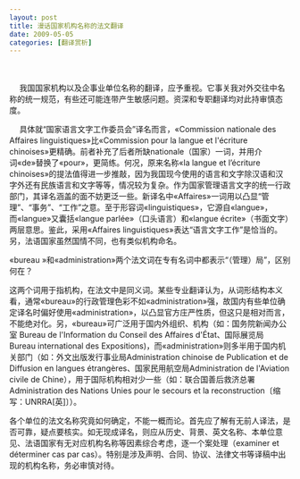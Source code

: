 ```yaml
---
layout: post
title: 漫话国家机构名称的法文翻译
date: 2009-05-05
categories: [翻译赏析]  
---
```


　

　 我国国家机构以及企事业单位名称的翻译，应予重视。它事关我对外交往中名称的统一规范，有些还可能连带产生敏感问题。资深和专职翻译均对此持审慎态度。

　 具体就“国家语言文字工作委员会”译名而言，«Commission nationale des Affaires linguistiques»比«Commission pour la langue et l'écriture chinoises»更精确。前者补充了后者所缺nationale（国家）一词，并用介词«de»替换了«pour»，更简练。何况，原来名称«la langue et l’écriture chinoises»的提法值得进一步推敲，因为我国现今使用的语言和文字除汉语和汉字外还有民族语言和文字等等，情况较为复杂。作为国家管理语言文字的统一行政部门，其译名涵盖的面不妨更泛一些。新译名中«Affaires»一词用以凸显“管理”、“事务”、“工作”之意。至于形容词«linguistiques»，它源自«langue»，而«langue»又囊括«langue parlée»（口头语言）和«langue écrite»（书面文字）两层意思。鉴此，采用«Affaires linguistiques»表达“语言文字工作”是恰当的。另，法语国家虽然国情不同，也有类似机构命名。



«bureau »和«administration»两个法文词在专有名词中都表示“（管理）局”，区别何在？

这两个词用于指机构，在法文中是同义词。某些专业翻译认为，从词形结构本义看，通常«bureau»的行政管理色彩不如«administration»强，故国内有些单位确定译名时偏好使用«administration»，以凸显官方庄严性质，但这只是相对而言，不能绝对化。另，«bureau»可广泛用于国内外组织、机构（如：国务院新闻办公室 Bureau de l'Information du Conseil des Affaires d'État、国际展览局 Bureau international des Expositions)，而«administration»则多半用于国内机关部门（如：外文出版发行事业局Administration chinoise de Publication et de Diffusion en langues étrangères、国家民用航空局Administration de l'Aviation civile de Chine），用于国际机构相对少一些（如：联合国善后救济总署Administration des Nations Unies pour le secours et la reconstruction〔缩写：UNRRA[英]〕）。

各个单位的法文名称究竟如何确定，不能一概而论。首先应了解有无前人译法，是否可靠，疑点要核实。如无现成译名，则应从历史、背景、英文名称、本单位意见、法语国家有无对应机构名称等因素综合考虑，逐一个案处理（examiner et déterminer cas par cas）。特别是涉及声明、合同、协议、法律文书等译稿中出现的机构名称，务必审慎对待。

